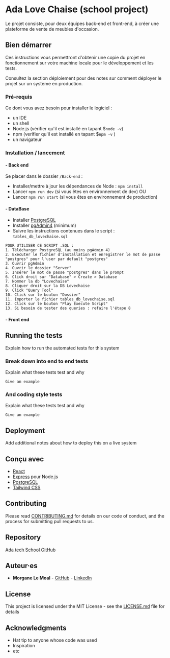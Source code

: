 # Ada Love Chaise (school project)
Le projet consiste, pour deux équipes back-end et front-end, à créer une plateforme de vente de meubles d'occasion.

## Bien démarrer

Ces instructions vous permettront d'obtenir une copie du projet en fonctionnement sur votre machine locale pour le développement et les tests. 

Consultez la section déploiement pour des notes sur comment déployer le projet sur un système en production.

### Pré-requis

Ce dont vous avez besoin pour installer le logiciel :

- un IDE
- un shell
- Node.js (vérifier qu'il est installé en tapant $`node -v`)
- npm (verifier qu'il est installé en tapant $`npm -v` )
- un navigateur


### Installation / lancement

#### - Back end

Se placer dans le dossier `/Back-end` :

- Installer/mettre à jour les dépendances de Node : `npm install`
- Lancer `npm run dev` (si vous êtes en environnement de dev)
  OU
- Lancer `npm run start` (si vous êtes en environnement de production)

#### - DataBase

- Installer [PostgreSQL](https://www.postgresql.org/)
- Installer [pgAdmin4](https://www.pgadmin.org/) (minimum)
- Suivre les instructions contenues dans le script :   `tables_db_lovechaise.sql`

```
POUR UTILISER CE SCRIPT .SQL :
1. Télécharger PostgreSQL (au moins pgAdmin 4)
2. Executer le fichier d'installation et enregistrer le mot de passe "postgres" pour l'user par default "postgres"
3. Ouvrir pgAdmin
4. Ouvrir le dossier "Server"
5. Insérer le mot de passe "postgres" dans le prompt
6. Click droit sur "Database" > Create > Database
7. Nommer la db "Lovechaise"
8. Cliquer droit sur la DB Lovechaise
9. Click "Query Tool"
10. Click sur le bouton "Dossier"
11. Importer le fichier tables_db_lovechaise.sql
12. Click sur le bouton "Play Execute Script"
13. Si besoin de tester des queries : refaire l'étape 8 
```

#### - Front end


## Running the tests

Explain how to run the automated tests for this system

### Break down into end to end tests

Explain what these tests test and why

```
Give an example
```

### And coding style tests

Explain what these tests test and why

```
Give an example
```

## Deployment

Add additional notes about how to deploy this on a live system

## Conçu avec

* [React](https://react.dev/) 
* [Express](https://expressjs.com/) pour Node.js
* [PostgreSQL](https://www.postgresql.org/)
* [Tailwind CSS](https://tailwindcss.com/)

## Contributing

Please read [CONTRIBUTING.md](https://gist.github.com/PurpleBooth/b24679402957c63ec426) for details on our code of conduct, and the process for submitting pull requests to us.

## Repository

[Ada tech School GitHub](https://github.com/adatechschool/projet-plateforme-de-vente-de-meubles-adalovechaises)

## Auteur·es

* **Morgane Le Moal** - [GitHub](https://github.com/M0nline) - [LinkedIn](https://www.linkedin.com/in/morganelemoal/)



## License

This project is licensed under the MIT License - see the [LICENSE.md](LICENSE.md) file for details

## Acknowledgments

* Hat tip to anyone whose code was used
* Inspiration
* etc



